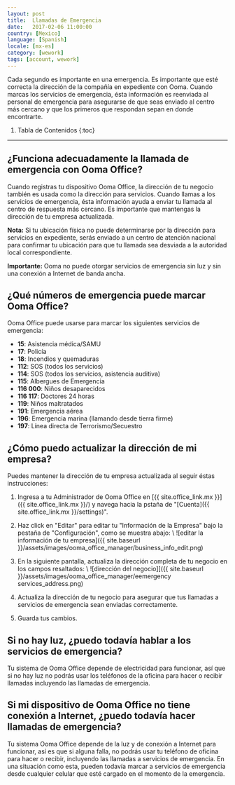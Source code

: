 ```yaml
---
layout: post
title:  Llamadas de Emergencia
date:   2017-02-06 11:00:00
country: [Mexico]
language: [Spanish]
locale: [mx-es]
category: [wework]
tags: [account, wework]
---
```


Cada segundo es importante en una emergencia. Es importante que esté correcta la dirección de la compañía en expediente con Ooma. Cuando marcas los servicios de emergencia, ésta información es reenviada al personal de emergencia para asegurarse de que seas enviado al centro más cercano y que los primeros que respondan sepan en donde encontrarte.

1. Tabla de Contenidos
{:toc}
* * *

## ¿Funciona adecuadamente la llamada de emergencia con Ooma Office?

Cuando registras tu dispositivo Ooma Office, la dirección de tu negocio también es usada como la dirección para servicios. Cuando llamas a los servicios de emergencia, ésta información ayuda a enviar tu llamada al centro de respuesta más cercano. Es importante que mantengas la dirección de tu empresa actualizada.

**Nota:** Si tu ubicación física no puede determinarse por la dirección para servicios en expediente, serás enviado a un centro de atención nacional para confirmar tu ubicación para que tu llamada sea desviada a la autoridad local correspondiente.

**Importante:** Ooma no puede otorgar servicios de emergencia sin luz y sin una conexión a Internet de banda ancha.

## ¿Qué números de emergencia puede marcar Ooma Office?

Ooma Office puede usarse para marcar los siguientes servicios de emergencia:

* **15**: Asistencia médica/SAMU
* **17**: Policía
* **18**: Incendios y quemaduras
* **112**: SOS (todos los servicios)
* **114**: SOS (todos los servicios, asistencia auditiva)
* **115**: Albergues de Emergencia
* **116 000**: Niños desaparecidos
* **116 117**: Doctores 24 horas
* **119**: Niños maltratados
* **191**: Emergencia aérea
* **196**: Emergencia marina (llamando desde tierra firme)
* **197**: Línea directa de Terrorismo/Secuestro

## ¿Cómo puedo actualizar la dirección de mi empresa?

Puedes mantener la dirección de tu empresa actualizada al seguir éstas instrucciones:

1. Ingresa a tu Administrador de Ooma Office en [{{ site.office_link.mx }}]({{ site.office_link.mx }}/) y navega hacia la pstaña de "[Cuenta]({{ site.office_link.mx }}/settings)".
2. Haz click en "Editar" para editar tu "Información de la Empresa" bajo la pestaña de "Configuración", como se muestra abajo: \\
   ![editar la información de tu empresa]({{ site.baseurl }}/assets/images/ooma_office_manager/business_info_edit.png)

3. En la siguiente pantalla, actualiza la dirección completa de tu negocio en los campos resaltados: \\
   ![dirección del negocio]]({{ site.baseurl }}/assets/images/ooma_office_manager/eemergency services_address.png)

4. Actualiza la dirección de tu negocio para asegurar que tus llamadas a servicios de emergencia sean enviadas correctamente.
5. Guarda tus cambios.

## Si no hay luz, ¿puedo todavía hablar a los servicios de emergencia?

Tu sistema de Ooma Office depende de electricidad para funcionar, así que si no hay luz no podrás usar los teléfonos de la oficina para hacer o recibir llamadas incluyendo las llamadas de emergencia.

## Si mi dispositivo de Ooma Office no tiene conexión a Internet, ¿puedo todavía hacer llamadas de emergencia?

Tu sistema Ooma Office depende de la luz y de conexión a Internet para funcionar, así es que si alguna falla, no podrás usar tu teléfono de oficina para hacer o recibir, incluyendo las llamadas a servicios de emergencia. En una situación como esta, pueden todavía marcar a servicios de emergencia desde cualquier celular que esté cargado en el momento de la emergencia.
